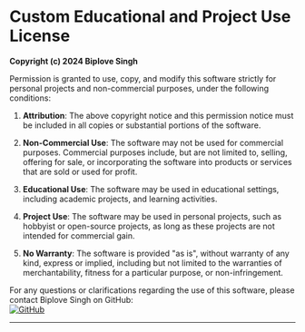 # Custom Educational and Project Use License

**Copyright (c) 2024 Biplove Singh**

Permission is granted to use, copy, and modify this software strictly for personal projects and non-commercial purposes, under the following conditions:

1. **Attribution**: The above copyright notice and this permission notice must be included in all copies or substantial portions of the software.

2. **Non-Commercial Use**: The software may not be used for commercial purposes. Commercial purposes include, but are not limited to, selling, offering for sale, or incorporating the software into products or services that are sold or used for profit.

3. **Educational Use**: The software may be used in educational settings, including academic projects, and learning activities.

4. **Project Use**: The software may be used in personal projects, such as hobbyist or open-source projects, as long as these projects are not intended for commercial gain.

5. **No Warranty**: The software is provided "as is", without warranty of any kind, express or implied, including but not limited to the warranties of merchantability, fitness for a particular purpose, or non-infringement.

For any questions or clarifications regarding the use of this software, please contact Biplove Singh on GitHub:  
[![GitHub](https://img.shields.io/badge/GitHub-Profile-blue)]([https://github.com/[YourGitHubUsername]](https://github.com/Bipl0ve-Singh))

---

